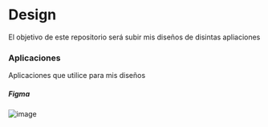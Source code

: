 # Design

El objetivo de este repositorio será subir mis diseños de disintas apliaciones

### Aplicaciones

Aplicaciones que utilice para mis diseños

##### Figma

![image](https://cdn.iconscout.com/icon/free/png-512/figma-682083.png)
